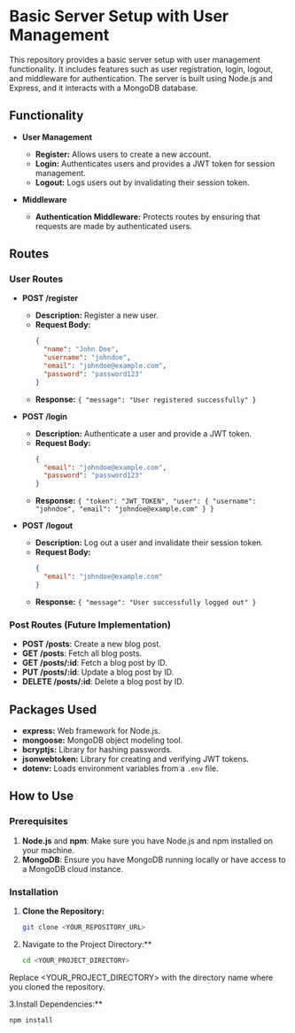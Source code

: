 # Basic Server Setup with User Management

This repository provides a basic server setup with user management functionality. It includes features such as user registration, login, logout, and middleware for authentication. The server is built using Node.js and Express, and it interacts with a MongoDB database.

## Functionality

- **User Management**
  - **Register:** Allows users to create a new account.
  - **Login:** Authenticates users and provides a JWT token for session management.
  - **Logout:** Logs users out by invalidating their session token.

- **Middleware**
  - **Authentication Middleware:** Protects routes by ensuring that requests are made by authenticated users.

## Routes

### User Routes

- **POST /register**
  - **Description:** Register a new user.
  - **Request Body:**
    ```json
    {
      "name": "John Doe",
      "username": "johndoe",
      "email": "johndoe@example.com",
      "password": "password123"
    }
    ```
  - **Response:** `{ "message": "User registered successfully" }`

- **POST /login**
  - **Description:** Authenticate a user and provide a JWT token.
  - **Request Body:**
    ```json
    {
      "email": "johndoe@example.com",
      "password": "password123"
    }
    ```
  - **Response:** `{ "token": "JWT_TOKEN", "user": { "username": "johndoe", "email": "johndoe@example.com" } }`

- **POST /logout**
  - **Description:** Log out a user and invalidate their session token.
  - **Request Body:**
    ```json
    {
      "email": "johndoe@example.com"
    }
    ```
  - **Response:** `{ "message": "User successfully logged out" }`

### Post Routes (Future Implementation)

- **POST /posts**: Create a new blog post.
- **GET /posts**: Fetch all blog posts.
- **GET /posts/:id**: Fetch a blog post by ID.
- **PUT /posts/:id**: Update a blog post by ID.
- **DELETE /posts/:id**: Delete a blog post by ID.

## Packages Used

- **express:** Web framework for Node.js.
- **mongoose:** MongoDB object modeling tool.
- **bcryptjs:** Library for hashing passwords.
- **jsonwebtoken:** Library for creating and verifying JWT tokens.
- **dotenv:** Loads environment variables from a `.env` file.

## How to Use

### Prerequisites

1. **Node.js** and **npm**: Make sure you have Node.js and npm installed on your machine.
2. **MongoDB**: Ensure you have MongoDB running locally or have access to a MongoDB cloud instance.

### Installation

1. **Clone the Repository:**
   ```bash
   git clone <YOUR_REPOSITORY_URL>

2. Navigate to the Project Directory:**
   ```bash
   cd <YOUR_PROJECT_DIRECTORY>
Replace <YOUR_PROJECT_DIRECTORY> with the directory name where you cloned the repository.

3.Install Dependencies:**
```bash
npm install 



   
